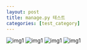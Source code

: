 ```yaml
---
layout: post
title: manage.py 테스트
categories: [test_category]
---
```


![img1](https://raw.githubusercontent.com/kjh36102/kjh36102.github.io/master/_posts/test_category/2022-12-25-manage.py%20테스트/img1.png) <!-- CONVERTED -->
![img1](https://raw.githubusercontent.com/kjh36102/kjh36102.github.io/master/_posts/test_category/2022-12-25-manage.py%20테스트/img2.png) <!-- CONVERTED -->
![img1](https://raw.githubusercontent.com/kjh36102/kjh36102.github.io/master/_posts/test_category/2022-12-25-manage.py%20테스트/img3.png) <!-- CONVERTED -->
![img1](https://raw.githubusercontent.com/kjh36102/kjh36102.github.io/master/_posts/test_category/2022-12-25-manage.py%20테스트/img4.png) <!-- CONVERTED -->


